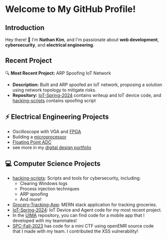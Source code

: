 # Welcome to My GitHub Profile!

## Introduction
Hey there! 👋 I'm **Nathan Kim**, and I'm passionate about **web development**, **cybersecurity**, and **electrical engineering**.

## Recent Project
🔍 **Most Recent Project:** ARP Spoofing IoT Network
- **Description:** Built and ARP spoofed an IoT network, proposing a solution using network topology to mitigate risks.
- **Repository:** [IoT-Spring-2024](https://github.com/skillyskele/IoT-Spring-2024) contains writeup and IoT device code, and [hacking-scripts](https://github.com/skillyskele/Hacking-Scripts) contains spoofing script

## ⚡ Electrical Engineering Projects
- Oscilloscope with VGA and [FPGA](https://github.com/skillyskele/FPGA-Oscilloscope-Project)
- Building a [microprocessor](https://github.com/skillyskele/Microprocessor-Design)
- [Floating Point ADC](https://skillyskele.github.io/portfolio/floating_point_adc.html)
- see more in my [digital design portfolio](https://skillyskele.github.io/portfolio/)
  

## 💻 Computer Science Projects
- [hacking-scripts](https://github.com/skillyskele/Hacking-Scripts): Scripts and tools for cybersecurity, including:
  - Clearing Windows logs
  - Process injection techniques
  - ARP spoofing
  - And more!
- [Grocery-Tracking-App](https://github.com/skillyskele/Grocery-Tracking-App): MERN stack application for tracking groceries.
- [IoT-Spring-2024](https://github.com/skillyskele/IoT-Spring-2024): IoT Device and Agent code for my most recent project.
- In the [UIMA](https://github.com/jhu-cs-uima-sp24/TeamQ-Reminisce) repository, you can find code for a mobile app that I developed with my teammates!
- [SPC-Fall-2023](https://github.com/skillyskele/SPC-Fall-2023) has code for a mini CTF using openEMR source code that I made with my team. I contributed the XSS vulnerability!
